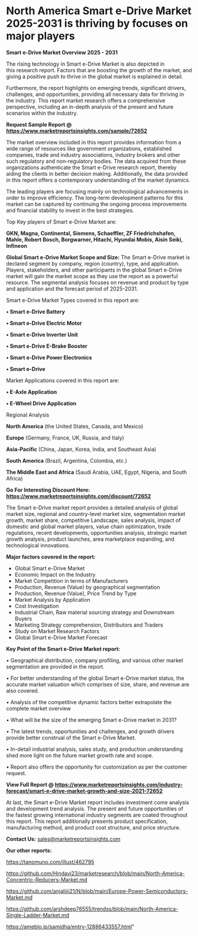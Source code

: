  # North America Smart e-Drive Market 2025-2031 is thriving by focuses on major players

<Strong> Smart e-Drive Market Overview 2025 - 2031</strong>

The rising technology in Smart e-Drive Market is also depicted in this research report. Factors that are boosting the growth of the market, and giving a positive push to thrive in the global market is explained in detail.

Furthermore, the report highlights on emerging trends, significant drivers, challenges, and opportunities, providing all necessary data for thriving in the industry. This report market research offers a comprehensive perspective, including an in-depth analysis of the present and future scenarios within the industry.

<strong>Request Sample Report @ <a href=https://www.marketreportsinsights.com/sample/72652>https://www.marketreportsinsights.com/sample/72652</a></strong>

The market overview included in this report provides information from a wide range of resources like government organizations, established companies, trade and industry associations, industry brokers and other such regulatory and non-regulatory bodies. The data acquired from these organizations authenticate the Smart e-Drive research report, thereby aiding the clients in better decision making. Additionally, the data provided in this report offers a contemporary understanding of the market dynamics.

The leading players are focusing mainly on technological advancements in order to improve efficiency. The long-term development patterns for this market can be captured by continuing the ongoing process improvements and financial stability to invest in the best strategies.

Top Key players of Smart e-Drive Market are:

<strong>GKN, Magna, Continental, Siemens, Schaeffler, ZF Friedrichshafen, Mahle, Robert Bosch, Borgwarner, Hitachi, Hyundai Mobis, Aisin Seiki, Infineon</strong>

<strong><b>Global Smart e-Drive Market Scope and Size:</b></strong>
The Smart e-Drive market is declared segment by company, region (country), type, and application. Players, stakeholders, and other participants in the global Smart e-Drive market will gain the market scope as they use the report as a powerful resource. The segmental analysis focuses on revenue and product by type and application and the forecast period of 2025-2031.

Smart e-Drive Market Types covered in this report are:

<strong>• Smart e-Drive Battery

• Smart e-Drive Electric Motor

• Smart e-Drive Inverter Unit

• Smart e-Drive E-Brake Booster

• Smart e-Drive Power Electronics

• Smart e-Drive</strong>

Market Applications covered in this report are:

<strong>• E-Axle Application

• E-Wheel Drive Application</strong> 

Regional Analysis

<strong>North America</strong> (the United States, Canada, and Mexico)

<strong>Europe</strong> (Germany, France, UK, Russia, and Italy)

<strong>Asia-Pacific</strong> (China, Japan, Korea, India, and Southeast Asia)

<strong>South America</strong> (Brazil, Argentina, Colombia, etc.)

<strong>The Middle East and Africa</strong> (Saudi Arabia, UAE, Egypt, Nigeria, and South Africa)

<strong>Go For Interesting Discount Here: <a href=https://www.marketreportsinsights.com/discount/72652>https://www.marketreportsinsights.com/discount/72652</a></strong>

The Smart e-Drive market report provides a detailed analysis of global market size, regional and country-level market size, segmentation market growth, market share, competitive Landscape, sales analysis, impact of domestic and global market players, value chain optimization, trade regulations, recent developments, opportunities analysis, strategic market growth analysis, product launches, area marketplace expanding, and technological innovations.

<strong><b>Major factors covered in the report:</b></strong>
<ul>
  <li>Global Smart e-Drive Market </li>
  <li>Economic Impact on the Industry</li>
  <li>Market Competition in terms of Manufacturers</li>
  <li>Production, Revenue (Value) by geographical segmentation</li>
  <li>Production, Revenue (Value), Price Trend by Type</li>
  <li>Market Analysis by Application</li>
  <li>Cost Investigation</li>
  <li>Industrial Chain, Raw material sourcing strategy and Downstream Buyers</li>
  <li>Marketing Strategy comprehension, Distributors and Traders</li>
  <li>Study on Market Research Factors</li>
  <li>Global Smart e-Drive Market Forecast</li>
</ul>

<strong><b>Key Point of the Smart e-Drive Market report:</b></strong>

• Geographical distribution, company profiling, and various other market segmentation are provided in the report.

• For better understanding of the global Smart e-Drive market status, the accurate market valuation which comprises of size, share, and revenue are also covered.

• Analysis of the competitive dynamic factors better extrapolate the complete market overview

• What will be the size of the emerging Smart e-Drive market in 2031?

• The latest trends, opportunities and challenges, and growth drivers provide better construal of the Smart e-Drive Market.

• In-detail industrial analysis, sales study, and production understanding shed more light on the future market growth rate and scope.

• Report also offers the opportunity for customization as per the customer request.

<strong><b>View Full Report @ <a href=https://www.marketreportsinsights.com/industry-forecast/smart-e-drive-market-growth-and-size-2021-72652>https://www.marketreportsinsights.com/industry-forecast/smart-e-drive-market-growth-and-size-2021-72652</a></b></strong>


At last, the Smart e-Drive Market report includes investment come analysis and development trend analysis. The present and future opportunities of the fastest growing international industry segments are coated throughout this report. This report additionally presents product specification, manufacturing method, and product cost structure, and price structure.

<strong>Contact Us:</strong>
sales@marketreportsinsights.com

<strong>Our other reports:</strong>

<a href=https://tanomuno.com/illust/462795>https://tanomuno.com/illust/462795</a>

<a href=https://github.com/Hindavi23/marketresearch/blob/main/North-America-Concentric-Reducers-Market.md>https://github.com/Hindavi23/marketresearch/blob/main/North-America-Concentric-Reducers-Market.md</a>

<a href=https://github.com/anjaliiii21/N/blob/main/Europe-Power-Semiconductors-Market.md>https://github.com/anjaliiii21/N/blob/main/Europe-Power-Semiconductors-Market.md</a>

<a href=https://github.com/arshdeep76555/trendss/blob/main/North-America-Single-Ladder-Market.md>https://github.com/arshdeep76555/trendss/blob/main/North-America-Single-Ladder-Market.md</a>

<a href=https://ameblo.jp/samidha/entry-12886433557.html>https://ameblo.jp/samidha/entry-12886433557.html</a>"
